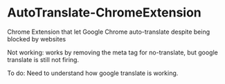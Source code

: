 # AutoTranslate-ChromeExtension
Chrome Extension that let Google Chrome auto-translate despite being blocked by websites


Not working: works by removing the meta tag for no-translate, but google translate is still not firing. 

To do: Need to understand how google translate is working.
            
